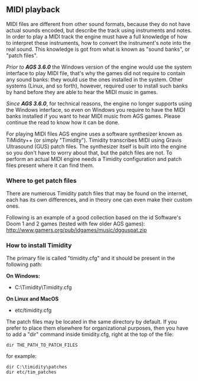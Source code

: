 ## MIDI playback

MIDI files are different from other sound formats, because they do not have actual sounds encoded, but describe the track using instruments and notes. In order to play a MIDI track the engine must have a full knowledge of how to interpret these instruments, how to convert the instrument's note into the real sound. This knowledge is got from what is known as "sound banks", or "patch files".

_Prior to **AGS 3.6.0**_ the Windows version of the engine would use the system interface to play MIDI file, that's why the games did not require to contain any sound banks: they would use the ones installed in the system. Other systems (Linux, and so forth), however, required user to install such banks by hand before they are able to hear the MIDI music in games.

_Since **AGS 3.6.0**_, for technical reasons, the engine no longer supports using the Windows interface, so even on Windows you require to have the MIDI banks installed if you want to hear MIDI music from AGS games. Please continue the read to know how it can be done.

For playing MIDI files AGS engine uses a software synthesizer known as TiMidity++ (or simply "Timidity"). Timidity transcribes MIDI using Gravis Ultrasound (GUS) patch files. The synthesizer itself is built into the engine so you don't have to worry about that, but the patch files are not. To perform an actual MIDI engine needs a Timidity configuration and patch files present where it can find them.

### Where to get patch files

There are numerous Timidity patch files that may be found on the internet, each has its own differences, and in theory one can even make their custom ones.

Following is an example of a good collection based on the id Software's Doom 1 and 2 games (tested with few older AGS games):<br>
http://www.gamers.org/pub/idgames/music/dgguspat.zip

### How to install Timidity

The primary file is called "timidity.cfg" and it should be present in the following path:

**On Windows:**
* C:\Timidity\Timidity.cfg

**On Linux and MacOS**
* etc/timidity.cfg

The patch files may be located in the same directory by default. If you prefer to place them elsewhere for organizational purposes, then you have to add a "dir" command inside timidity.cfg, right at the top of the file:

    dir THE_PATH_TO_PATCH_FILES

for example:

    dir C:\timidity\patches
    dir etc/tim_patches
